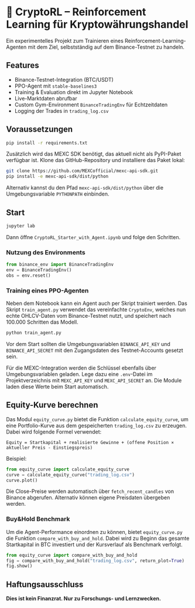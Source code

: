 # 🧠 CryptoRL – Reinforcement Learning für Kryptowährungshandel

Ein experimentelles Projekt zum Trainieren eines Reinforcement-Learning-Agenten mit dem Ziel, selbstständig auf dem Binance-Testnet zu handeln.

## Features
- Binance-Testnet-Integration (BTC/USDT)
- PPO-Agent mit `stable-baselines3`
- Training & Evaluation direkt im Jupyter Notebook
- Live-Marktdaten abrufbar
- Custom Gym-Environment `BinanceTradingEnv` für Echtzeitdaten
- Logging der Trades in `trading_log.csv`

## Voraussetzungen

```bash
pip install -r requirements.txt
```

Zusätzlich wird das MEXC SDK benötigt, das aktuell nicht als
PyPI-Paket verfügbar ist. Klone das GitHub-Repository und installiere
das Paket lokal:

```bash
git clone https://github.com/MEXCofficial/mexc-api-sdk.git
pip install -e mexc-api-sdk/dist/python
```

Alternativ kannst du den Pfad `mexc-api-sdk/dist/python` über die
Umgebungsvariable `PYTHONPATH` einbinden.

## Start

```bash
jupyter lab
```

Dann öffne `CryptoRL_Starter_with_Agent.ipynb` und folge den Schritten.

### Nutzung des Environments

```python
from binance_env import BinanceTradingEnv
env = BinanceTradingEnv()
obs = env.reset()
```

### Training eines PPO-Agenten

Neben dem Notebook kann ein Agent auch per Skript trainiert werden. Das Skript
`train_agent.py` verwendet das vereinfachte `CryptoEnv`, welches nun echte
OHLCV-Daten vom Binance-Testnet nutzt, und speichert nach 100.000 Schritten das
Modell.

```bash
python train_agent.py
```

Vor dem Start sollten die Umgebungsvariablen `BINANCE_API_KEY` und
`BINANCE_API_SECRET` mit den Zugangsdaten des Testnet-Accounts gesetzt sein.

Für die MEXC-Integration werden die Schlüssel ebenfalls über Umgebungsvariablen
geladen. Lege dazu eine `.env`-Datei im Projektverzeichnis mit
`MEXC_API_KEY` und `MEXC_API_SECRET` an. Die Module laden diese Werte beim
Start automatisch.



## Equity-Kurve berechnen

Das Modul `equity_curve.py` bietet die Funktion `calculate_equity_curve`, um eine
Portfolio-Kurve aus dem gespeicherten `trading_log.csv` zu erzeugen. Dabei wird
folgende Formel verwendet:

```
Equity = Startkapital + realisierte Gewinne + (offene Position × aktueller Preis - Einstiegspreis)
```

Beispiel:

```python
from equity_curve import calculate_equity_curve
curve = calculate_equity_curve("trading_log.csv")
curve.plot()
```

Die Close-Preise werden automatisch über `fetch_recent_candles` von Binance
abgerufen. Alternativ können eigene Preisdaten übergeben werden.

### Buy&Hold Benchmark

Um die Agent-Performance einordnen zu können, bietet `equity_curve.py` die
Funktion `compare_with_buy_and_hold`. Dabei wird zu Beginn das gesamte
Startkapital in BTC investiert und der Kursverlauf als Benchmark verfolgt.

```python
from equity_curve import compare_with_buy_and_hold
fig = compare_with_buy_and_hold("trading_log.csv", return_plot=True)
fig.show()
```

## Haftungsausschluss

**Dies ist kein Finanzrat. Nur zu Forschungs- und Lernzwecken.**
